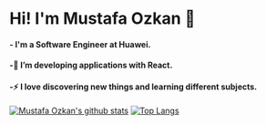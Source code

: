 # Hi! I'm Mustafa Ozkan 👋
#### - I'm a Software Engineer at Huawei.
#### -🔭 I’m developing applications with React.
#### -⚡ I love discovering new things and learning different subjects.

[![Mustafa Ozkan's github stats](https://github-readme-stats.vercel.app/api?username=mustafaoezkan&count_private=true&show_icons=true&theme=cobalt&hide_rank=false)](https://github.com/anuraghazra/github-readme-stats)
[![Top Langs](https://github-readme-stats.vercel.app/api/top-langs/?username=mustafaoezkan&count_private=true&theme=cobalt&layout=compact)](https://github.com/anuraghazra/github-readme-stats)
